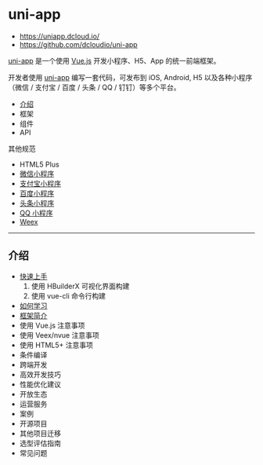 # uni-app

- <https://uniapp.dcloud.io/>
- <https://github.com/dcloudio/uni-app>

[uni-app] 是一个使用 [Vue.js] 开发小程序、H5、App 的统一前端框架。

开发者使用 [uni-app] 编写一套代码，可发布到 iOS, Android, H5
以及各种小程序（微信 / 支付宝 / 百度 / 头条 / QQ / 钉钉）等多个平台。

[uni-app]: https://github.com/dcloudio/uni-app
[Vue.js]: https://github.com/vuejs/vue

- [介绍](#intro)
- 框架
- 组件
- API

其他规范

- HTML5 Plus
- [微信小程序](../../tencent/wxmp/index.md)
- [支付宝小程序](https://docs.alipay.com/mini/developer/getting-started)
- [百度小程序](https://smartprogram.baidu.com/docs/develop/tutorial/codedir/)
- [头条小程序](https://developer.toutiao.com/docs/framework/)
- [QQ 小程序](https://q.qq.com/wiki/develop/miniprogram/frame/)
- [Weex](https://weex.apache.org/cn/guide/)

<hr id="intro"/>

## 介绍

- [快速上手](./quickstart.md)
  1. 使用 HBuilderX 可视化界面构建
  2. 使用 vue-cli 命令行构建
- [如何学习](https://uniapp.dcloud.io/resource)
- [框架简介](./frame.md)
- 使用 Vue.js 注意事项
- 使用 Veex/nvue 注意事项
- 使用 HTML5+ 注意事项
- 条件编译
- 跨端开发
- 高效开发技巧
- 性能优化建议
- 开放生态
- 运营服务
- 案例
- 开源项目
- 其他项目迁移
- 选型评估指南
- 常见问题
